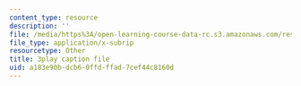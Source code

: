 ```yaml
---
content_type: resource
description: ''
file: /media/https%3A/open-learning-course-data-rc.s3.amazonaws.com/res-6-006-video-demonstrations-in-lasers-and-optics-spring-2008/a183e90bdcb60ffdffad7cef44c8160d_Qq_EFXj3wgw.srt
file_type: application/x-subrip
resourcetype: Other
title: 3play caption file
uid: a183e90b-dcb6-0ffd-ffad-7cef44c8160d
---
```

